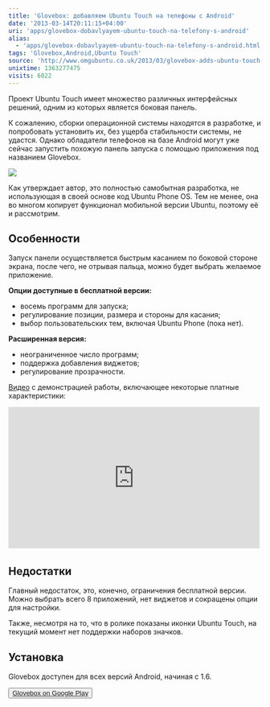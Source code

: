 ```yaml
---
title: 'Glovebox: добавляем Ubuntu Touch на телефоны с Android'
date: '2013-03-14T20:11:15+04:00'
uri: 'apps/glovebox-dobavlyayem-ubuntu-touch-na-telefony-s-android'
alias: 
  - 'apps/glovebox-dobavlyayem-ubuntu-touch-na-telefony-s-android.html'
tags: 'Glovebox,Android,Ubuntu Touch'
source: 'http://www.omgubuntu.co.uk/2013/03/glovebox-adds-ubuntu-touch-launcher-to-android-phones'
unixtime: 1363277475
visits: 6022
---
```

Проект Ubuntu Touch имеет множество различных интерфейсных решений, одним из которых является боковая панель.

К сожалению, сборки операционной системы находятся в разработке, и попробовать установить их, без ущерба стабильности системы, не удастся. Однако обладатели телефонов на базе Android могут уже сейчас запустить похожую панель запуска с помощью приложения под названием Glovebox.

[![](img/2013/03/14/20-00/glovebox-8556722535-o.jpg)](img/2013/03/14/20-00/glovebox-8556722535-o.jpg)

Как утверждает автор, это полностью самобытная разработка, не использующая в своей основе код Ubuntu Phone OS. Тем не менее, она во многом копирует функционал мобильной версии Ubuntu, поэтому её и рассмотрим.

## Особенности

Запуск панели осуществляется быстрым касанием по боковой стороне экрана, после чего, не отрывая пальца, можно будет выбрать желаемое приложение.

**Опции доступные в бесплатной версии:**

*   восемь программ для запуска;
*   регулирование позиции, размера и стороны для касания;
*   выбор пользовательских тем, включая Ubuntu Phone (пока нет).

**Расширенная версия:**

*   неограниченное число программ;
*   поддержка добавления виджетов;
*   регулирование прозрачности.

[Видео](http://www.youtube.com/watch?v=3HrReGAUCGE&feature=player_detailpage) с демонстрацией работы, включающее некоторые платные характеристики:

<iframe width="500" height="281" src="http://www.youtube.com/embed/3HrReGAUCGE" frameborder="0" allowfullscreen=""></iframe> 

## Недостатки

Главный недостаток, это, конечно, ограничения бесплатной версии. Можно выбрать всего 8 приложений, нет виджетов и сокращены опции для настройки.

Также, несмотря на то, что в ролике показаны иконки Ubuntu Touch, на текущий момент нет поддержки наборов значков.

## Установка

Glovebox доступен для всех версий Android, начиная с 1.6.

<button>[Glovebox on Google Play](https://play.google.com/store/apps/details?id=com.fb.glovebox)</button>
